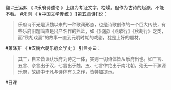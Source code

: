 翻 #王运熙 《 #乐府诗述论 》上编为考证文字，枯燥。但作为古诗的起源，不能不看。 #朱刚  《 #中国文学传统 》[[第五章诗]]说：

> 乐府诗不光是汉魏以来的一种歌词形态，也是诗歌创作的一个巨大传统，有些乐府旧题简直是出产名作的摇篮，如《出塞》《燕歌行》《秋胡行》之类，而“秋胡戏妻”的故事一直到元明时期的戏剧，犹是上好的题材。

#箫涤非 《 #汉魏六朝乐府文学史 》 引言亦曰：

> 其三，自来皆误认乐府为诗之一体，实则一切诗体皆从乐府出也。如三言、五言、杂言出于汉，七言出于魏，五、七言律绝出于南北朝，殆无一不渊源乐府，故编中于凡与诗体有关之作，皆特加提示。

#日课